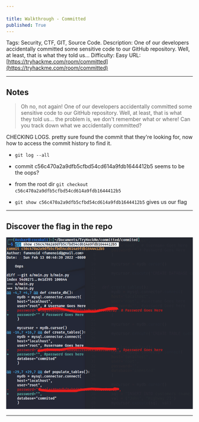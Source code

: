 ```yaml
---

title: Walkthrough - Committed
published: True
---
```


Tags: Security, CTF, GIT, Source Code.
Description: One of our developers accidentally committed some sensitive code to our GitHub repository. Well, at least, that is what they told us...
Difficulty: Easy
URL: [https://tryhackme.com/room/committed](https://tryhackme.com/room/committed)

* * *

## Notes

> Oh no, not again! One of our developers accidentally committed some sensitive code to our GitHub repository. Well, at least, that is what they told us... the problem is, we don't remember what or where! Can you track down what we accidentally committed?

CHECKING LOGS. pretty sure found the commit that they're looking for, now how to access the commit history to find it.

- `git log --all`

- commit c56c470a2a9dfb5cfbd54cd614a9fdb1644412b5 seems to be the oops?

- from the root dir `git checkout c56c470a2a9dfb5cfbd54cd614a9fdb1644412b5`

- `git show c56c470a2a9dfb5cfbd54cd614a9fdb1644412b5` gives us our flag


* * * 

## Discover the flag in the repo

![](/assets/committed01.png)

* * * 


